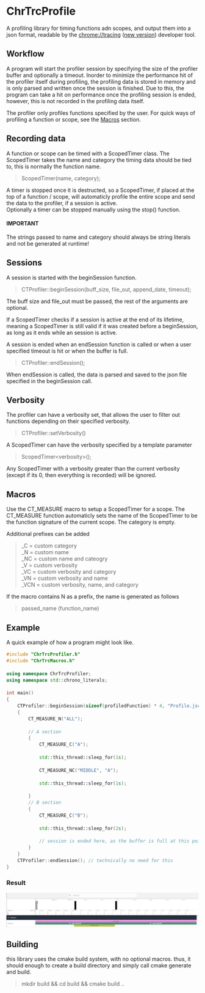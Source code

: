 # ChrTrcProfile
A profiling library for timing functions adn scopes, and output them into a json format, readable by the [chrome://tracing](chrome://tracing) ([new version](https://ui.perfetto.dev/)) developer tool.

## Workflow

A program will start the profiler session by specifying the size of the profiler buffer and optionally a timeout. Inorder to minimize the performance hit of the profiler itself during profiling, the profiling data is stored in memory and is only parsed and written once the session is finished. Due to this, the program can take a hit on performance once the profiling session is ended, however, this is not recorded in the profiling data itself.  
  
The profiler only profiles functions specified by the user. For quick ways of profiling a function or scope, see the [Macros](#Macros) section.

## Recording data

A function or scope can be timed with a ScopedTimer class. The ScopedTimer takes the name and category the timing data should be tied to, this is normally the function name.  
> ScopedTimer(name, category);

A timer is stopped once it is destructed, so a ScopedTimer, if placed at the top of a function / scope, will automaticly profile the entire scope and send the data to the profiler, if a session is active.  
Optionally a timer can be stopped manually using the stop() function.

#### IMPORTANT

The strings passed to name and category should always be string literals and not be generated at runtime!

## Sessions

A session is started with the beginSession function.
> CTProfiler::beginSession(buff_size, file_out, append_date, timeout);

The buff size and file_out must be passed, the rest of the arguments are optional.

If a ScopedTimer checks if a session is active at the end of its lifetime, meaning a ScopedTimer is still valid if it was created before a beginSession, as long as it ends while an session is active.

A session is ended when an endSession function is called or when a user specified timeout is hit or when the buffer is full.
> CTProfiler::endSession();

When endSession is called, the  data is parsed and saved to the json file specified in the beginSession call.

## Verbosity

The profiler can have a verbosity set, that allows the user to filter out functions depending on their specified verbosity.
> CTProfiler::setVerbosity()

A ScopedTimer can have the verbosity specified by a template parameter
> ScopedTimer\<verbosity>();

Any ScopedTimer with a verbosity greater than the current verbosity (except if its 0, then everything is recorded) will be ignored.

## Macros

Use the CT_MEASURE macro to setup a ScopedTimer for a scope.
The CT_MEASURE function automaticly sets the name of the ScopedTimer to be the function signature of the current scope. The category is empty.

Additional prefixes can be added

>_C = custom category  
>_N = custom name  
>_NC = custom name and cateogry  
>_V = custom verbosity  
>_VC = custom verbosity and category  
>_VN = custom verbosity and name  
>_VCN = custom verbosity, name, and category  

If the macro contains N as a prefix, the name is generated as follows
> passed_name (function_name)

## Example
A quick example of how a program might look like.

```CPP
#include "ChrTrcProfiler.h"
#include "ChrTrcMacros.h"

using namespace ChrTrcProfiler;
using namespace std::chrono_literals;

int main()
{
    CTProfiler::beginSession(sizeof(profiledFunction) * 4, "Profile.json");
    {
        CT_MEASURE_N("ALL");

        // A section
        {
            CT_MEASURE_C("A");

            std::this_thread::sleep_for(1s);

            CT_MEASURE_NC("MIDDLE", "A");

            std::this_thread::sleep_for(1s);

        }
        // B section
        {
            CT_MEASURE_C("B");

            std::this_thread::sleep_for(2s);

            // session is ended here, as the buffer is full at this point
        }
    }
    CTProfiler::endSession(); // technically no need for this
}
```

### Result

![Alternate text](Images/Result.png)

## Building

this library uses the cmake build system, with no optional macros.
thus, it should enough to create a build directory and simply call cmake generate and build.
> mkdir build && cd build && cmake build ..
